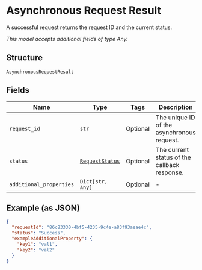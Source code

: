 
# Asynchronous Request Result

A successful request returns the request ID and the current status.

*This model accepts additional fields of type Any.*

## Structure

`AsynchronousRequestResult`

## Fields

| Name | Type | Tags | Description |
|  --- | --- | --- | --- |
| `request_id` | `str` | Optional | The unique ID of the asynchronous request. |
| `status` | [`RequestStatus`](../../doc/models/request-status.md) | Optional | The current status of the callback response. |
| `additional_properties` | `Dict[str, Any]` | Optional | - |

## Example (as JSON)

```json
{
  "requestId": "86c83330-4bf5-4235-9c4e-a83f93aeae4c",
  "status": "Success",
  "exampleAdditionalProperty": {
    "key1": "val1",
    "key2": "val2"
  }
}
```

